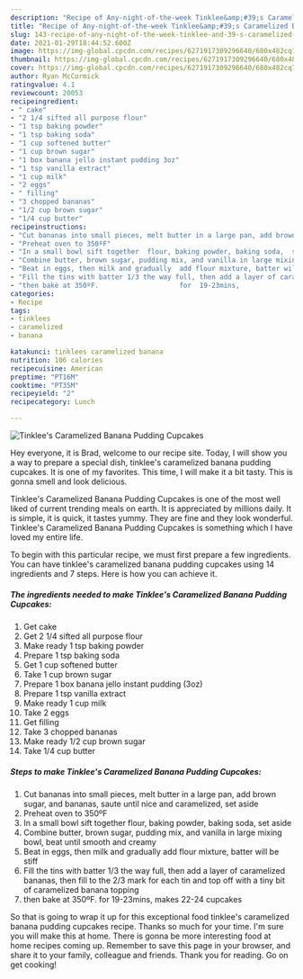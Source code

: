 ```yaml
---
description: "Recipe of Any-night-of-the-week Tinklee&amp;#39;s Caramelized Banana Pudding Cupcakes"
title: "Recipe of Any-night-of-the-week Tinklee&amp;#39;s Caramelized Banana Pudding Cupcakes"
slug: 143-recipe-of-any-night-of-the-week-tinklee-and-39-s-caramelized-banana-pudding-cupcakes
date: 2021-01-29T18:44:52.600Z
image: https://img-global.cpcdn.com/recipes/6271917309296640/680x482cq70/tinklees-caramelized-banana-pudding-cupcakes-recipe-main-photo.jpg
thumbnail: https://img-global.cpcdn.com/recipes/6271917309296640/680x482cq70/tinklees-caramelized-banana-pudding-cupcakes-recipe-main-photo.jpg
cover: https://img-global.cpcdn.com/recipes/6271917309296640/680x482cq70/tinklees-caramelized-banana-pudding-cupcakes-recipe-main-photo.jpg
author: Ryan McCormick
ratingvalue: 4.1
reviewcount: 20053
recipeingredient:
- " cake"
- "2 1/4 sifted all purpose flour"
- "1 tsp baking powder"
- "1 tsp baking soda"
- "1 cup softened butter"
- "1 cup brown sugar"
- "1 box banana jello instant pudding 3oz"
- "1 tsp vanilla extract"
- "1 cup milk"
- "2 eggs"
- " filling"
- "3 chopped bananas"
- "1/2 cup brown sugar"
- "1/4 cup butter"
recipeinstructions:
- "Cut bananas into small pieces, melt butter in a large pan, add brown sugar,    and bananas, saute until nice and caramelized, set aside"
- "Preheat oven to 350ºF"
- "In a small bowl sift together  flour, baking powder, baking soda,  set aside"
- "Combine butter, brown sugar, pudding mix, and vanilla in large mixing bowl,  beat until smooth and creamy"
- "Beat in eggs, then milk and gradually  add flour mixture, batter will be stiff"
- "Fill the tins with batter 1/3 the way full, then add a layer of caramelized bananas, then fill to the 2/3 mark for each tin and top off with a tiny bit of caramelized banana topping"
- "then bake at 350ºF.                    for  19-23mins,                                   makes 22-24 cupcakes"
categories:
- Recipe
tags:
- tinklees
- caramelized
- banana

katakunci: tinklees caramelized banana 
nutrition: 106 calories
recipecuisine: American
preptime: "PT16M"
cooktime: "PT35M"
recipeyield: "2"
recipecategory: Lunch

---
```



![Tinklee&#39;s Caramelized Banana Pudding Cupcakes](https://img-global.cpcdn.com/recipes/6271917309296640/680x482cq70/tinklees-caramelized-banana-pudding-cupcakes-recipe-main-photo.jpg)

Hey everyone, it is Brad, welcome to our recipe site. Today, I will show you a way to prepare a special dish, tinklee&#39;s caramelized banana pudding cupcakes. It is one of my favorites. This time, I will make it a bit tasty. This is gonna smell and look delicious.

Tinklee&#39;s Caramelized Banana Pudding Cupcakes is one of the most well liked of current trending meals on earth. It is appreciated by millions daily. It is simple, it is quick, it tastes yummy. They are fine and they look wonderful. Tinklee&#39;s Caramelized Banana Pudding Cupcakes is something which I have loved my entire life.




To begin with this particular recipe, we must first prepare a few ingredients. You can have tinklee&#39;s caramelized banana pudding cupcakes using 14 ingredients and 7 steps. Here is how you can achieve it.

<!--inarticleads1-->

##### The ingredients needed to make Tinklee&#39;s Caramelized Banana Pudding Cupcakes:

1. Get  cake
1. Get 2 1/4 sifted all purpose flour
1. Make ready 1 tsp baking powder
1. Prepare 1 tsp baking soda
1. Get 1 cup softened butter
1. Take 1 cup brown sugar
1. Prepare 1 box banana jello instant pudding (3oz)
1. Prepare 1 tsp vanilla extract
1. Make ready 1 cup milk
1. Take 2 eggs
1. Get  filling
1. Take 3 chopped bananas
1. Make ready 1/2 cup brown sugar
1. Take 1/4 cup butter




<!--inarticleads2-->

##### Steps to make Tinklee&#39;s Caramelized Banana Pudding Cupcakes:

1. Cut bananas into small pieces, melt butter in a large pan, add brown sugar,    and bananas, saute until nice and caramelized, set aside
1. Preheat oven to 350ºF
1. In a small bowl sift together  flour, baking powder, baking soda,  set aside
1. Combine butter, brown sugar, pudding mix, and vanilla in large mixing bowl,  beat until smooth and creamy
1. Beat in eggs, then milk and gradually  add flour mixture, batter will be stiff
1. Fill the tins with batter 1/3 the way full, then add a layer of caramelized bananas, then fill to the 2/3 mark for each tin and top off with a tiny bit of caramelized banana topping
1. then bake at 350ºF.                    for  19-23mins,                                   makes 22-24 cupcakes




So that is going to wrap it up for this exceptional food tinklee&#39;s caramelized banana pudding cupcakes recipe. Thanks so much for your time. I'm sure you will make this at home. There is gonna be more interesting food at home recipes coming up. Remember to save this page in your browser, and share it to your family, colleague and friends. Thank you for reading. Go on get cooking!
